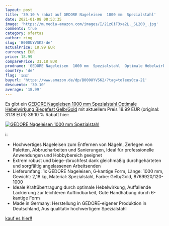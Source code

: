 ```yaml
---
layout: post
title: '39.10 % rabat auf GEDORE Nageleisen  1000 mm  Spezialstahl'
date: 2021-01-08 08:53:35
image: 'https://m.media-amazon.com/images/I/21zOiF3xa2L._SL200_.jpg'
comments: true
category: ofertas
author: ring
slug: 'B000UYVSK2-de'
actualPrice: 18.99 EUR
currency: EUR
price: 18.99
comparePrice: 31.18 EUR
prodname: 'GEDORE Nageleisen  1000 mm  Spezialstahl  Optimale Hebelwirkung  Biegefest  Gelb/Gold'
country: 'de'
flag: '🇩🇪'
buyurl: 'https://www.amazon.de/dp/B000UYVSK2/?tag=tolees0ca-21'
descuento: '39.10'
average: '18.99'
---
```


Es gibt ein [GEDORE Nageleisen  1000 mm  Spezialstahl  Optimale Hebelwirkung  Biegefest  Gelb/Gold](https://www.amazon.de/dp/B000UYVSK2/?tag=tolees0ca-21) mit aktuellem Preis 18.99 EUR (original: 31.18 EUR) 39.10 % Rabatt hier:

[![GEDORE Nageleisen  1000 mm  Spezialstahl](https://m.media-amazon.com/images/I/21zOiF3xa2L._SL200_.jpg)](https://www.amazon.de/dp/B000UYVSK2/?tag=tolees0ca-21)

ℹ️:

- Hochwertiges Nageleisen zum Entfernen von Nägeln, Zerlegen von Paletten, Abbrucharbeiten und Sanierungen, Ideal für professionelle Anwendungen und Hobbybereich geeignet
- Extrem robust und biege-/bruchfest dank gleichmäßig durchgehärteten und sorgfältig angelassenen Arbeitsenden
- Lieferumfang: 1x GEDORE Nageleisen, 6-kantige Form, Länge: 1000 mm, Gewicht: 2,18 kg, Material: Spezialstahl, Farbe: Gelb/Gold, 8769920/120-1000
- Ideale Kraftübertragung durch optimale Hebelwirkung, Auffallende Lackierung zur leichteren Auffindbarkeit, Gute Handhabung durch 6-kantige Form
- Made in Germany: Herstellung in GEDORE-eigener Produktion in Deutschland, Aus qualitativ hochwertigem Spezialstahl

[kauf es hier!!](https://www.amazon.de/dp/B000UYVSK2/?tag=tolees0ca-21)
